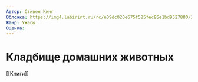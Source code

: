 ```yaml
---
Автор: Стивен Кинг
Обложка: https://img4.labirint.ru/rc/e09dc020e675f585fec95e1bd9527880/363x561q80/books56/558152/cover.jpg?1613730318
Жанр: Ужасы
Оценка: 
---
```


# Кладбище домашних животных

[[Книги]]